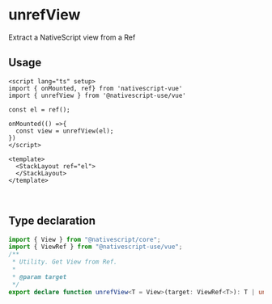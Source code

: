 
# unrefView

Extract a NativeScript view from a Ref

## Usage

```vue
<script lang="ts" setup>
import { onMounted, ref} from 'nativescript-vue'
import { unrefView } from '@nativescript-use/vue'

const el = ref();

onMounted(() =>{
  const view = unrefView(el);
})
</script>

<template>
  <StackLayout ref="el">
  </StackLayout>
</template>
```
<br />

## Type declaration
```ts
import { View } from "@nativescript/core";
import { ViewRef } from "@nativescript-use/vue";
/**
 * Utility. Get View from Ref.
 *
 * @param target
 */
export declare function unrefView<T = View>(target: ViewRef<T>): T | undefined;
```

